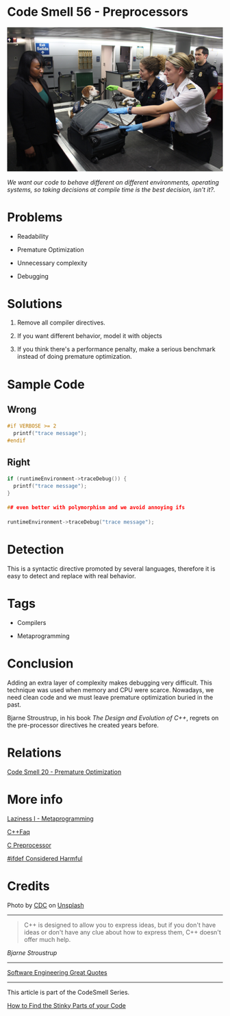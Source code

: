 # Code Smell 56 - Preprocessors

![Code Smell 56 - Preprocessors](Code%20Smell%2056%20-%20Preprocessors.jpg)

*We want our code to behave different on different environments, operating systems, so taking decisions at compile time is the best decision, isn't it?.*

# Problems

- Readability

- Premature Optimization
 
- Unnecessary complexity

- Debugging

# Solutions

1. Remove all compiler directives.

2. If you want different behavior, model it with objects

3. If you think there's a performance penalty, make a serious benchmark instead of doing premature optimization.

# Sample Code

## Wrong

[Gist Url]: # (https://gist.github.com/mcsee/b9945cd67cc06de97cffe8edb114862c)
```c
#if VERBOSE >= 2
  printf("trace message");
#endif
```

## Right

[Gist Url]: # (https://gist.github.com/mcsee/717c0b451c159315180c56fb0849419c)
```c
if (runtimeEnvironment->traceDebug()) {
  printf("trace message");
}

## even better with polymorphism and we avoid annoying ifs

runtimeEnvironment->traceDebug("trace message");

```

# Detection

This is a syntactic directive promoted by several languages, therefore it is easy to detect and replace with real behavior.

# Tags

- Compilers

- Metaprogramming

# Conclusion

Adding an extra layer of complexity makes debugging very difficult. This technique was used when memory and CPU were scarce. Nowadays, we need clean code and we must leave premature optimization buried in the past.

Bjarne Stroustrup, in his book *The Design and Evolution of C++*, regrets on the pre-processor directives he created years before.
 
# Relations

[Code Smell 20 - Premature Optimization](https://github.com/mcsee/Software-Design-Articles/tree/main/Articles/Code%20Smells/Code%20Smell%2020%20-%20Premature%20Optimization/readme.md)

# More info

[Laziness I - Metaprogramming](https://github.com/mcsee/Software-Design-Articles/tree/main/Articles/Theory/Laziness%20I%20-%20Metaprogramming/readme.md)
 
[C++Faq](http://www.parashift.com/c++-faq-lite/newbie.html#faq-29.8)

[C Preprocessor](https://en.wikipedia.org/wiki/C_preprocessor)

[#ifdef Considered Harmful](https://www.usenix.org/legacy/publications/library/proceedings/sa92/spencer.pdf)

# Credits

<span>Photo by [CDC](https://unsplash.com/@cdc) on [Unsplash](https://unsplash.com/s/photos/customs)</span>

* * *

>  C++ is designed to allow you to express ideas, but if you don't have ideas or don't have any clue about how to express them, C++ doesn't offer much help.

_Bjarne Stroustrup_
  
* * *
 
[Software Engineering Great Quotes](https://github.com/mcsee/Software-Design-Articles/tree/main/Articles/Quotes/Software%20Engineering%20Great%20Quotes/readme.md)

* * *

This article is part of the CodeSmell Series.

[How to Find the Stinky Parts of your Code](https://github.com/mcsee/Software-Design-Articles/tree/main/Articles/Code%20Smells/How%20to%20Find%20the%20Stinky%20parts%20of%20your%20Code/readme.md)